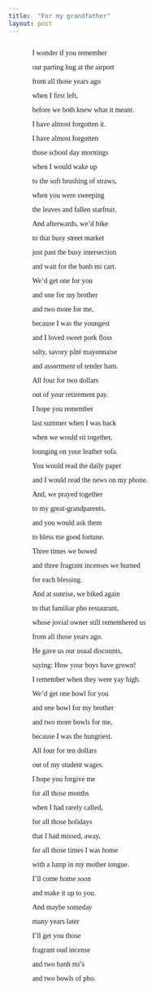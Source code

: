 ```yaml
---
title:  "For my grandfather"
layout: post
---
```

<style>
  p {
    padding-left: 35pt;
    text-indent: 0pt;
    line-height: 100%;
    text-align: left;
  }

  .two-column {
    display: flex;
    width: 100%;
  }
  .two-column .left {
    width: 60%;
    box-sizing: border-box; 
  }
  .two-column .right {
    width: 40%;
    box-sizing: border-box;
  }
</style>

<div class="two-column" style="font-family: 'Book Antiqua', Palatino, serif;">
  <div class="left">
    <p>I wonder if you remember</p>
    <p>our parting hug at the airport</p> 
    <p>from all those years ago</p> 
    <p>when I first left,</p> 
    <p>before we both knew what it meant.</p> 
    <p> </p>
    <p>I have almost forgotten it. </p>
    <p>I have almost forgotten </p>
    <p>those school day mornings </p>
    <p>when I would wake up </p>
    <p>to the soft brushing of straws, </p>
    <p>when you were sweeping </p>
    <p>the leaves and fallen starfruit. </p>
    <p> </p>
    <p>And afterwards, we’d bike </p>
    <p>to that busy street market </p>
    <p>just past the busy intersection </p>
    <p>and wait for the banh mi cart. </p>
    <p>We’d get one for you </p>
    <p>and one for my brother </p>
    <p>and two more for me, </p>
    <p>because I was the youngest </p>
    <p>and I loved sweet pork floss </p>
    <p>salty, savory pâté mayonnaise </p>
    <p>and assortment of tender ham. </p>
    <p>All four for two dollars </p>
    <p>out of your retirement pay. </p>
    <p> </p>
    <p>I hope you remember </p>
    <p>last summer when I was back </p>
    <p>when we would sit together, </p>
    <p>lounging on your leather sofa. </p>
    <p>You would read the daily paper </p>
    <p>and I would read the news on my phone. </p>
    <p> </p>
    <p>And, we prayed together </p>
    <p>to my great-grandparents. </p>
    <p>and you would ask them </p>
    <p>to bless me good fortune. </p>
    <p>Three times we bowed </p>
    <p>and three fragrant incenses we burned </p>
    <p>for each blessing. </p>
    <p> </p>
    <p>And at sunrise, we biked again </p>
    <p>to that familiar pho restaurant, </p>
    <p>whose jovial owner still remembered us </p>
    <p>from all those years ago. </p>
    <p>He gave us our usual discounts, </p>
    <p>saying: How your boys have grown! </p>
    <p>I remember when they were yay high. </p>
    <p>We’d get one bowl for you </p>
    <p>and one bowl for my brother </p>
    <p>and two more bowls for me, </p>
    <p>because I was the hungriest. </p>
    <p>All four for ten dollars </p>
    <p>out of my student wages. </p>
    <p> </p>
    <p>I hope you forgive me </p>
    <p>for all those months </p>
    <p>when I had rarely called, </p>
    <p>for all those holidays </p>
    <p>that I had missed, away, </p>
    <p>for all those times I was home </p>
    <p>with a lump in my mother tongue. </p>
    <p> </p>
    <p>I’ll come home soon </p>
    <p>and make it up to you. </p>
    <p>And maybe someday </p>
    <p>many years later </p>
    <p>I’ll get you those </p>
    <p>fragrant oud incense </p>
    <p>and two banh mi’s </p>
    <p>and two bowls of pho. </p>
  </div>
  <div class="right">

  </div>
</div>
